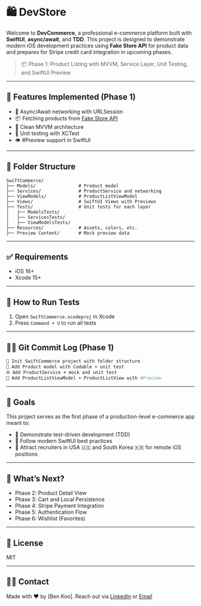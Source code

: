 # 🛍 DevStore

Welcome to **DevCommerce**, a professional e-commerce platform built with **SwiftUI**, **async/await**, and **TDD**. This project is designed to demonstrate modern iOS development practices using **Fake Store API** for product data and prepares for Stripe credit card integration in upcoming phases.

> 📦 Phase 1: Product Listing with MVVM, Service Layer, Unit Testing, and SwiftUI Preview

---

## 🚀 Features Implemented (Phase 1)

* 🔁 Async/Await networking with URLSession
* 📦 Fetching products from [Fake Store API](https://fakestoreapi.com/)
* 💼 Clean MVVM architecture
* 🧪 Unit testing with XCTest
* 👁 #Preview support in SwiftUI

---

## 🧱 Folder Structure

```
SwiftCommerce/
├── Models/                # Product model
├── Services/              # ProductService and networking
├── ViewModels/            # ProductListViewModel
├── Views/                 # SwiftUI Views with Previews
├── Tests/                 # Unit tests for each layer
│   ├── ModelsTests/
│   ├── ServicesTests/
│   ├── ViewModelsTests/
├── Resources/             # Assets, colors, etc.
├── Preview Content/       # Mock preview data
```

---

## ✅ Requirements

* iOS 16+
* Xcode 15+

---

## 🧪 How to Run Tests

1. Open `SwiftCommerce.xcodeproj` in Xcode
2. Press `Command + U` to run all tests

---

## 🧑‍💻 Git Commit Log (Phase 1)

```bash
🔨 Init SwiftCommerce project with folder structure
🧱 Add Product model with Codable + unit test
🌐 Add ProductService + mock and unit test
🧠 Add ProductListViewModel + ProductListView with #Preview
```

---

## 🎯 Goals

This project serves as the first phase of a production-level e-commerce app meant to:

* 📌 Demonstrate test-driven development (TDD)
* 📌 Follow modern SwiftUI best practices
* 📌 Attract recruiters in USA 🇺🇸 and South Korea 🇰🇷 for remote iOS positions

---

## 🔮 What’s Next?

* Phase 2: Product Detail View
* Phase 3: Cart and Local Persistence
* Phase 4: Stripe Payment Integration
* Phase 5: Authentication Flow
* Phase 6: Wishlist (Favorites)

---

## 📄 License

MIT

---

## 🙋‍♂️ Contact

Made with ❤️ by \[Ben Koo]. Reach out via [LinkedIn](https://linkedin.com/in/koo-ben) or [Email](mailto:seb.m.koo@email.com)
